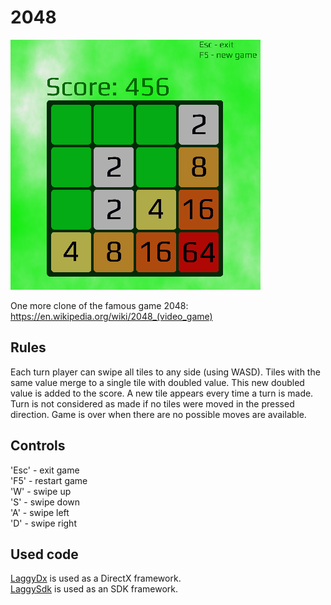 # 2048

![demo_2048](/imgs/demo.png)

One more clone of the famous game 2048: https://en.wikipedia.org/wiki/2048_(video_game)

## Rules
Each turn player can swipe all tiles to any side (using WASD). Tiles with the same value merge to a single tile with doubled value. This new doubled value is added to the score.
A new tile appears every time a turn is made. Turn is not considered as made if no tiles were moved in the pressed direction.
Game is over when there are no possible moves are available.

## Controls
'Esc' - exit game  
'F5' - restart game  
'W' - swipe up  
'S' - swipe down  
'A' - swipe left  
'D' - swipe right

## Used code
[LaggyDx](https://github.com/WowSoLaggy/LaggyDx) is used as a DirectX framework.  
[LaggySdk](https://github.com/WowSoLaggy/LaggySdk) is used as an SDK framework.
